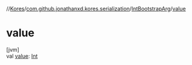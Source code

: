 //[Kores](../../../index.md)/[com.github.jonathanxd.kores.serialization](../index.md)/[IntBootstrapArg](index.md)/[value](value.md)

# value

[jvm]\
val [value](value.md): [Int](https://kotlinlang.org/api/latest/jvm/stdlib/kotlin/-int/index.html)
